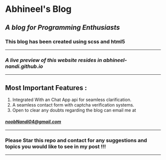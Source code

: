 # Abhineel's Blog

## *A blog for Programming Enthusiasts* 
### This blog has been created using scss and html5

---
### ***A live preview of this website resides in abhineel-nandi.github.io***
---
## Most Important Features :
1. Integrated With an Chat App api for seamless clarification.
2. A seamless contact form with captcha verification systems.
3. Open to clear any doubts regarding the blog can email me at
#### ***noobNandi04@gmail.com***


---
### Please Star this repo and contact for any suggestions and topics you would like to see in my post !!!
---
